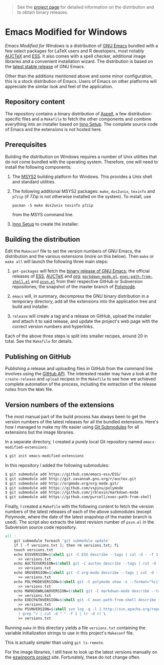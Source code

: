 > See the
> [project page](https://vigou3.github.io/emacs-modified-windows) for
> detailed information on the distribution and to obtain binary
> releases.

# Emacs Modified for Windows

*Emacs Modified for Windows* is a distribution of
[GNU Emacs](https://www.gnu.org/software/emacs/) bundled with a few
select packages for LaTeX users and R developers, most notably
[AUCTeX](https://www.gnu.org/software/auctex/) and
[ESS](https://ess.r-project.org). It also comes with a spell checker,
additional image libraries and a convenient installation wizard. The
distribution is based on the
[latest stable release](http://ftp.gnu.org/gnu/emacs/windows/) of GNU
Emacs.

Other than the additions mentioned above and some minor configuration,
this is a stock distribution of Emacs. Users of Emacs on other
platforms will appreciate the similar look and feel of the
application.

## Repository content

The repository contains a binary distribution of
[Aspell](http://aspell.net/), a few distribution-specific files and a
`Makefile` to fetch the other components and combine everything into
an installer based on [Inno Setup](http://innosetup.com). The complete
source code of Emacs and the extensions is *not* hosted here.

## Prerequisites

Building the distribution on Windows requires a number of Unix
utilities that do not come bundled with the operating
system. Therefore, one will need to install the following components:

1. The  [MSYS2](http://www.msys2.org) building platform for Windows. This
   provides a Unix shell and standard utilities.

2. The following additional MSYS2 packages: `make`, `dos2unix`,
   `texinfo` and `p7zip` (if 7Zip is not otherwise installed on the
   system). To install, use
   
   ```
   pacman -S make dos2unix texinfo p7zip
   ```
   
   from the MSYS command line.

4. [Inno Setup](http://innosetup.com) to create the installer.

## Building the distribution

Edit the `Makeconf` file to set the version numbers of GNU Emacs, the
distribution and the various extensions (more on this below). Then
`make` or `make all` will launch the following three main steps:

1. `get-packages` will fetch the
   [binary release of GNU Emacs](http://ftp.gnu.org/gnu/emacs/windows/);
   the official releases of [ESS](https://ess.r-project.org),
   [AUCTeX](https://www.gnu.org/software/auctex/) and
   [org](https://org-mode.org);
   [`markdown-mode.el`](https://github.com/jrblevin/markdown-mode),
   [`exec-path-from-shell.el`](https://github.com/purcell/exec-path-from-shell)
   and
   [`psvn.el`](http://svn.apache.org/repos/asf/subversion/trunk/contrib/client-side/emacs/)
   from their respective GitHub or Subversion repositories; the
   snapshot of the master branch of
   [Polymode](https://github.com/vspinu/polymode/).

2. `emacs` will, in summary, decompress the GNU binary distribution in a
   temporary directory, add all the extensions into the application
   tree and build and installer.

3. `release` will create a tag and a release on GitHub, upload the
   installer and attach it to said release, and update the project's
   web page with the correct version numbers and hyperlinks.

Each of the above three steps is split into smaller recipes, around 20
in total. See the `Makefile` for details.

## Publishing on GitHub

Publishing a release and uploading files in GitHub from the command
line involves using the
[GitHub API](https://developer.github.com/v3/). The interested reader
may have a look at the `create-release` and `upload` recipes in the
`Makefile` to see how we achieved complete automation of the process,
including the extraction of the release notes from the `NEWS` file.

## Version numbers of the extensions

The most manual part of the build process has always been to get the
version numbers of the latest releases for all the bundled extensions.
Here's how I managed to make my life easier using
[Git Submodules](https://git-scm.com/book/en/v2/Git-Tools-Submodules)
for all extensions but the image libraries.

In a separate directory, I created a purely local Git repository named
`emacs-modified-extensions`:

```bash
$ git init emacs-modified-extensions
```

In this repository I added the following submodules:

```bash
$ git submodule add https://github.com/emacs-ess/ESS/
$ git submodule add http://git.savannah.gnu.org/r/auctex.git
$ git submodule add http://orgmode.org/org-mode.git/
$ git submodule add https://github.com/vspinu/polymode
$ git submodule add https://github.com/jrblevin/markdown-mode
$ git submodule add https://github.com/purcell/exec-path-from-shell
```

Finally, I created a `Makefile` with the following content to fetch
the version numbers of the latest releases of each of the above
submodules (except Polymode, where the date of the latest snapshop of
the master branch is used). The script also extracts the latest
revision number of `psvn.el` in the Subversion source code repository.

```Makefile
all :
	git submodule foreach 'git submodule update'
	if [ -f versions.txt ]; then rm versions.txt; fi
	touch versions.txt
	echo ESSVERSION=$(shell git -C ESS describe --tags | cut -d - -f 1 | tr -d v) \
	  >> versions.txt
	echo AUCTEXVERSION=$(shell git -C auctex describe --tags | cut -d - -f 1 | cut -d _ -f 2-3 | tr _ .) \
	  >> versions.txt
	echo ORGVERSION=$(shell git -C org-mode describe --tags | cut -d - -f 1 | cut -d _ -f 2) \
	  >> versions.txt
	echo POLYMODEVERSION=$(shell git -C polymode show -s --format="%ci" HEAD | cut -d " " -f 1) \
	  >> versions.txt
	echo MARKDOWNLOADVERSION=$(shell git -C markdown-mode describe --tags | cut -d - -f 1 | tr -d v) \
	  >> versions.txt
	echo EXECPATHVERSION=$(shell git -C exec-path-from-shell describe --tags | cut -d - -f 1) \
	  >> versions.txt
	echo PSVNVERSION=$(shell svn log -q -l 1 http://svn.apache.org/repos/asf/subversion/trunk/contrib/client-side/emacs/psvn.el \
	  | grep ^r | cut -d " " -f 1 | tr -d r) \
	  >> versions.txt
```

Running `make` in this directory yields a file `versions.txt`
containing the variable initialization strings to use in this
project's `Makeconf` file.

This is actually simpler than using `git ls-remote`.

For the image libraries, I still have to look up the latest versions
manually on the
[ezwinports project](https://sourceforge.net/projects/ezwinports/files/?source=navbar)
site. Fortunately, these do not change often.
